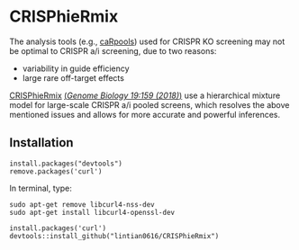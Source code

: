 CRISPhieRmix
============

The analysis tools (e.g., [caRpools](https://cran.r-project.org/web/packages/caRpools/vignettes/CaRpools.html)) used for CRISPR KO screening may not be optimal to CRISPR a/i screening, due to two reasons:

* variability in guide efficiency
* large rare off-target effects

[CRISPhieRmix](https://github.com/timydaley/CRISPhieRmix) [(*Genome Biology 19:159 (2018)*)](https://genomebiology.biomedcentral.com/articles/10.1186/s13059-018-1538-6) use a hierarchical mixture model for large-scale CRISPR a/i pooled screens, which resolves the above mentioned issues and allows for more accurate and powerful inferences.

## Installation

```{r}
install.packages("devtools")
remove.packages('curl')
```

In terminal, type:

```
sudo apt-get remove libcurl4-nss-dev
sudo apt-get install libcurl4-openssl-dev
```

```{r}
install.packages('curl')
devtools::install_github("lintian0616/CRISPhieRmix")
```